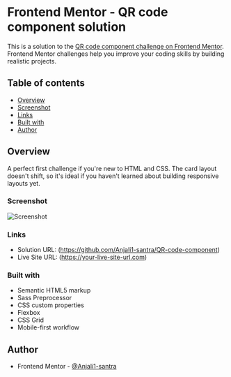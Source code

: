 # Frontend Mentor - QR code component solution

This is a solution to the [QR code component challenge on Frontend Mentor](https://www.frontendmentor.io/challenges/qr-code-component-iux_sIO_H). Frontend Mentor challenges help you improve your coding skills by building realistic projects.

## Table of contents

- [Overview](#overview)
- [Screenshot](#screenshot)
- [Links](#links)
- [Built with](#built-with)
- [Author](#author)

## Overview

A perfect first challenge if you're new to HTML and CSS. The card layout doesn't shift, so it's ideal if you haven't learned about building responsive layouts yet.

### Screenshot

![Screenshot](images\Screenshot.png)

### Links

- Solution URL: (https://github.com/Anjali1-santra/QR-code-component)
- Live Site URL: (https://your-live-site-url.com)

### Built with

- Semantic HTML5 markup
- Sass Preprocessor
- CSS custom properties
- Flexbox
- CSS Grid
- Mobile-first workflow

## Author

- Frontend Mentor - [@Anjali1-santra](https://www.frontendmentor.io/profile/@Anjali1-santra)
